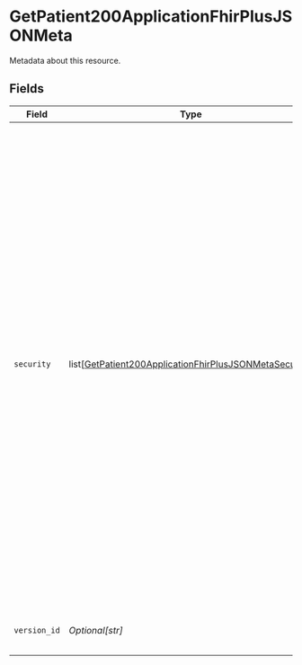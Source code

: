 # GetPatient200ApplicationFhirPlusJSONMeta

Metadata about this resource.


## Fields

| Field                                                                                                                                                                                                                                                                                                                                                                                                                                                                                                                                                                                                                                                                                                                                                                       | Type                                                                                                                                                                                                                                                                                                                                                                                                                                                                                                                                                                                                                                                                                                                                                                        | Required                                                                                                                                                                                                                                                                                                                                                                                                                                                                                                                                                                                                                                                                                                                                                                    | Description                                                                                                                                                                                                                                                                                                                                                                                                                                                                                                                                                                                                                                                                                                                                                                 | Example                                                                                                                                                                                                                                                                                                                                                                                                                                                                                                                                                                                                                                                                                                                                                                     |
| --------------------------------------------------------------------------------------------------------------------------------------------------------------------------------------------------------------------------------------------------------------------------------------------------------------------------------------------------------------------------------------------------------------------------------------------------------------------------------------------------------------------------------------------------------------------------------------------------------------------------------------------------------------------------------------------------------------------------------------------------------------------------- | --------------------------------------------------------------------------------------------------------------------------------------------------------------------------------------------------------------------------------------------------------------------------------------------------------------------------------------------------------------------------------------------------------------------------------------------------------------------------------------------------------------------------------------------------------------------------------------------------------------------------------------------------------------------------------------------------------------------------------------------------------------------------- | --------------------------------------------------------------------------------------------------------------------------------------------------------------------------------------------------------------------------------------------------------------------------------------------------------------------------------------------------------------------------------------------------------------------------------------------------------------------------------------------------------------------------------------------------------------------------------------------------------------------------------------------------------------------------------------------------------------------------------------------------------------------------- | --------------------------------------------------------------------------------------------------------------------------------------------------------------------------------------------------------------------------------------------------------------------------------------------------------------------------------------------------------------------------------------------------------------------------------------------------------------------------------------------------------------------------------------------------------------------------------------------------------------------------------------------------------------------------------------------------------------------------------------------------------------------------- | --------------------------------------------------------------------------------------------------------------------------------------------------------------------------------------------------------------------------------------------------------------------------------------------------------------------------------------------------------------------------------------------------------------------------------------------------------------------------------------------------------------------------------------------------------------------------------------------------------------------------------------------------------------------------------------------------------------------------------------------------------------------------- |
| `security`                                                                                                                                                                                                                                                                                                                                                                                                                                                                                                                                                                                                                                                                                                                                                                  | list[[GetPatient200ApplicationFhirPlusJSONMetaSecurity](../../models/operations/getpatient200applicationfhirplusjsonmetasecurity.md)]                                                                                                                                                                                                                                                                                                                                                                                                                                                                                                                                                                                                                                       | :heavy_minus_sign:                                                                                                                                                                                                                                                                                                                                                                                                                                                                                                                                                                                                                                                                                                                                                          | The level of security on the patients record, which affects which fields are populated on retrieval. The possible responses are:<br/>* U - unrestricted. All available data is returned.<br/>* R - restricted. Any sensitive data around the patient's location, so `address`, `generalPractitioner` and `telecom`, are removed from the response.<br/>* V - very restricted. All patient data is removed from the response apart from `id`, `identifier` and `meta` fields. The `gender` field returns `unknown` regardless of actual gender.<br/>* REDACTED - redacted. The patient record has been marked as invalid, so the data should not be used. This code is never returned; you receive a 404, and appropriate error response, if an invalidated patient retrieval is attempted.<br/> |                                                                                                                                                                                                                                                                                                                                                                                                                                                                                                                                                                                                                                                                                                                                                                             |
| `version_id`                                                                                                                                                                                                                                                                                                                                                                                                                                                                                                                                                                                                                                                                                                                                                                | *Optional[str]*                                                                                                                                                                                                                                                                                                                                                                                                                                                                                                                                                                                                                                                                                                                                                             | :heavy_minus_sign:                                                                                                                                                                                                                                                                                                                                                                                                                                                                                                                                                                                                                                                                                                                                                          | The NHS Digital assigned version of the patient resource.                                                                                                                                                                                                                                                                                                                                                                                                                                                                                                                                                                                                                                                                                                                   | 2                                                                                                                                                                                                                                                                                                                                                                                                                                                                                                                                                                                                                                                                                                                                                                           |